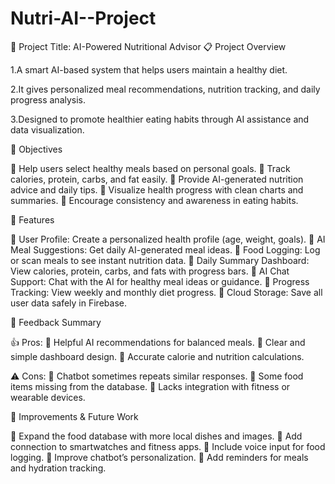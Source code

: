 # Nutri-AI--Project

🧠 Project Title: AI-Powered Nutritional Advisor
📋 Project Overview

1.A smart AI-based system that helps users maintain a healthy diet.

2.It gives personalized meal recommendations, nutrition tracking, and daily progress analysis.

3.Designed to promote healthier eating habits through AI assistance and data visualization.




🎯 Objectives

🍏 Help users select healthy meals based on personal goals.
🍎 Track calories, protein, carbs, and fat easily.
🍊 Provide AI-generated nutrition advice and daily tips.
🍋 Visualize health progress with clean charts and summaries.
🍉 Encourage consistency and awareness in eating habits.



🚀 Features

🍌 User Profile: Create a personalized health profile (age, weight, goals).
🍇 AI Meal Suggestions: Get daily AI-generated meal ideas.
🍓 Food Logging: Log or scan meals to see instant nutrition data.
🍍 Daily Summary Dashboard: View calories, protein, carbs, and fats with progress bars.
🥝 AI Chat Support: Chat with the AI for healthy meal ideas or guidance.
🍒 Progress Tracking: View weekly and monthly diet progress.
🍑 Cloud Storage: Save all user data safely in Firebase.




💬 Feedback Summary

👍 Pros:
🥗 Helpful AI recommendations for balanced meals.
🍱 Clear and simple dashboard design.
🍛 Accurate calorie and nutrition calculations.

⚠️ Cons:
🥯 Chatbot sometimes repeats similar responses.
🍔 Some food items missing from the database.
🥤 Lacks integration with fitness or wearable devices.





🧩 Improvements & Future Work

🍋 Expand the food database with more local dishes and images.
🍎 Add connection to smartwatches and fitness apps.
🍇 Include voice input for food logging.
🍉 Improve chatbot’s personalization.
🍓 Add reminders for meals and hydration tracking.

